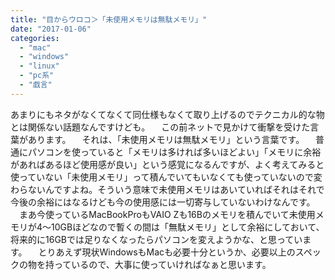 ```yaml
---
title: "目からウロコ＞「未使用メモリは無駄メモリ」"
date: "2017-01-06"
categories: 
  - "mac"
  - "windows"
  - "linux"
  - "pc系"
  - "戯言"
---
```


あまりにもネタがなくてなくて同仕様もなくて取り上げるのでテクニカル的な物とは関係ない話題なんですけども。 　この前ネットで見かけて衝撃を受けた言葉があります。 　それは、「未使用メモリは無駄メモリ」という言葉です。 　普通にパソコンを使っていると「メモリは多ければ多いほどよい」「メモリに余裕があればあるほど使用感が良い」という感覚になるんですが、よく考えてみると使っていない「未使用メモリ」って積んでいてもいなくても使っていないので変わらないんですよね。そういう意味で未使用メモリはあいていればそれはそれで今後の余裕にはなるけども今の使用感には一切寄与していないわけなんです。 　まあ今使っているMacBookProもVAIO Zも16Bのメモリを積んでいて未使用メモリが4〜10GBほどなので暫くの間は「無駄メモリ」として余裕にしておいて、将来的に16GBでは足りなくなったらパソコンを変えようかな、と思っています。 　とりあえず現状WindowsもMacも必要十分というか、必要以上のスペックの物を持っているので、大事に使っていければなぁと思います。

